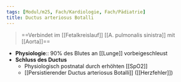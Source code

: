 ```yaml
---
tags: [Modul/m25, Fach/Kardiologie, Fach/Pädiatrie]
title: Ductus arteriosus Botalli
---
```

> ==Verbindet im [[Fetalkreislauf]] [[A. pulmonalis sinistra]] mit [[Aorta]]==
- **Physiologie**:: 90% des Blutes an [[Lunge]] vorbeigeschleust
- **Schluss des Ductus**
	- Physiologisch postnatal durch erhöhten [[SpO2]]
	- [[Persistierender Ductus arteriosus Botalli]] ([[Herzfehler]])